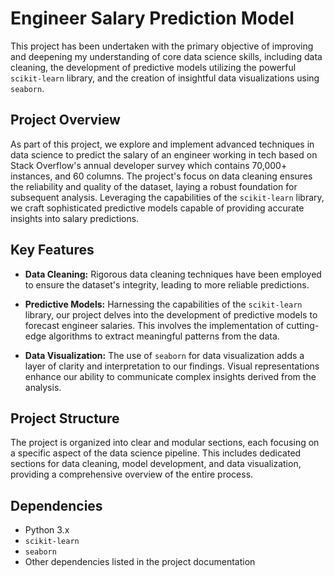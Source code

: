 # Engineer Salary Prediction Model

This project has been undertaken with the primary objective of improving and deepening my understanding of core data science skills, including data cleaning, the development of predictive models utilizing the powerful `scikit-learn` library, and the creation of insightful data visualizations using `seaborn`.

## Project Overview

As part of this project, we explore and implement advanced techniques in data science to predict the salary of an engineer working in tech based on Stack Overflow's annual developer survey which contains 70,000+ instances, and 60 columns. The project's focus on data cleaning ensures the reliability and quality of the dataset, laying a robust foundation for subsequent analysis. Leveraging the capabilities of the `scikit-learn` library, we craft sophisticated predictive models capable of providing accurate insights into salary predictions.

## Key Features

- **Data Cleaning:** Rigorous data cleaning techniques have been employed to ensure the dataset's integrity, leading to more reliable predictions.

- **Predictive Models:** Harnessing the capabilities of the `scikit-learn` library, our project delves into the development of predictive models to forecast engineer salaries. This involves the implementation of cutting-edge algorithms to extract meaningful patterns from the data.

- **Data Visualization:** The use of `seaborn` for data visualization adds a layer of clarity and interpretation to our findings. Visual representations enhance our ability to communicate complex insights derived from the analysis.

## Project Structure

The project is organized into clear and modular sections, each focusing on a specific aspect of the data science pipeline. This includes dedicated sections for data cleaning, model development, and data visualization, providing a comprehensive overview of the entire process.


## Dependencies

- Python 3.x
- `scikit-learn`
- `seaborn`
- Other dependencies listed in the project documentation
